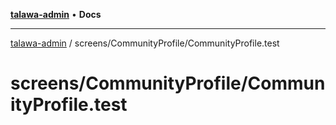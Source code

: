 [**talawa-admin**](../../../README.md) • **Docs**

***

[talawa-admin](../../../modules.md) / screens/CommunityProfile/CommunityProfile.test

# screens/CommunityProfile/CommunityProfile.test
